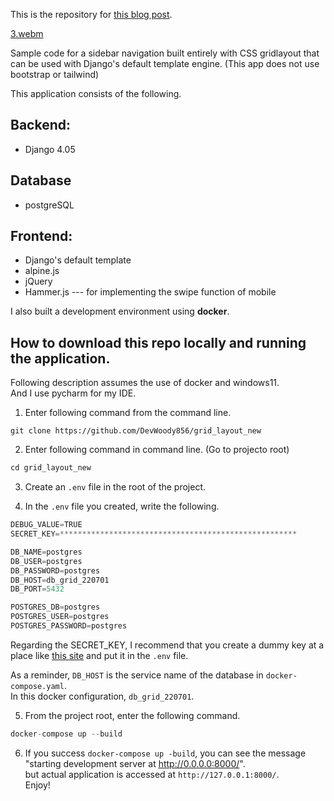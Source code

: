 This is the repository for [this blog post](https://rx-36.life/post/make-a-sidebar-menu-with-css-grid-layout/).  

[3.webm](https://user-images.githubusercontent.com/85185883/176752529-804e6d9f-0a3d-47b2-8b44-9e353acd87ae.webm)



Sample code for a sidebar navigation built entirely with CSS gridlayout that can be used with Django's default template engine.
(This app does not use bootstrap or tailwind)

This application consists of the following.

## Backend:
- Django 4.05

## Database
- postgreSQL

## Frontend:
- Django's default template
- alpine.js
- jQuery
- Hammer.js --- for implementing the swipe function of mobile

I also built a development environment using **docker**.


## How to download this repo locally and running the application.  

Following description assumes the use of docker and windows11.  
And I use pycharm for my IDE.


1. Enter following command from the command line.
```
git clone https://github.com/DevWoody856/grid_layout_new
```

2. Enter following command in command line.
   (Go to projecto root)

```python
cd grid_layout_new
```

3. Create an `.env` file in the root of the project.

4. In the `.env` file you created, write the following.

```python
DEBUG_VALUE=TRUE
SECRET_KEY=*****************************************************

DB_NAME=postgres
DB_USER=postgres
DB_PASSWORD=postgres
DB_HOST=db_grid_220701
DB_PORT=5432

POSTGRES_DB=postgres
POSTGRES_USER=postgres
POSTGRES_PASSWORD=postgres
```
Regarding the SECRET_KEY, I recommend that you create a dummy key at a place like <a href="https://miniwebtool.com/django-secret-key-generator/" target="_blank">this site</a> and put it in the `.env` file.

As a reminder, `DB_HOST` is the service name of the database in `docker-compose.yaml`.  
In this docker configuration, `db_grid_220701`.  

5. From the project root, enter the following command.

```python
docker-compose up --build
```

6. If you success `docker-compose up -build`, you can see the message  
"starting development server at http://0.0.0.0:8000/".   
but actual application is accessed at `http://127.0.0.1:8000/`.   
Enjoy!